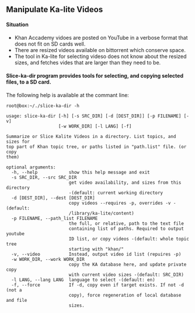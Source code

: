 ## Manipulate Ka-lite Videos
#### Situation
* Khan Accademy vidoes are posted on YouTube in a verbose format that does not fit on SD cards well.
* There are resized videos available on bittorrent which conserve space.
* The tool in Ka-lite for selecting videso does not know about the resized sizes, and fetches vides that are larger than they need to be.

#### Slice-ka-dir program provides tools for selecting, and copying selected files, to a SD card.
The following help is available at the commant line:
```
root@box:~/./slice-ka-dir -h

usage: slice-ka-dir [-h] [-s SRC_DIR] [-d [DEST_DIR]] [-p FILENAME] [-v]
                    [-w WORK_DIR] [-l LANG] [-f]

Summarize or Slice Kalite Videos in a directory. List topics, and sizes for
top part of Khan topic tree, or paths listed in "path.list" file. (or copy
them)

optional arguments:
  -h, --help            show this help message and exit
  -s SRC_DIR, --src SRC_DIR
                        get video availability, and sizes from this directory
                        -(default: current working directory
  -d [DEST_DIR], --dest [DEST_DIR]
                        copy videos --requires -p, overrides -v -(default:
                        /library/ka-lite/content)
  -p FILENAME, --path_list FILENAME
                        the full, or relative, path to the text file
                        containing list of paths. Required to output youtube
                        ID list, or copy videos -(default: whole topic tree
                        starting with "khan/"
  -v, --video           Instead, output video id list (repuires -p)
  -w WORK_DIR, --work WORK_DIR
                        copy the KA database here, and update private copy
                        with current video sizes -(default: SRC_DIR)
  -l LANG, --lang LANG  language to select -(default: en)
  -f, --force           If -d, copy even if target exists. If not -d (not a
                        copy), force regeneration of local database and file
                        sizes.
```
